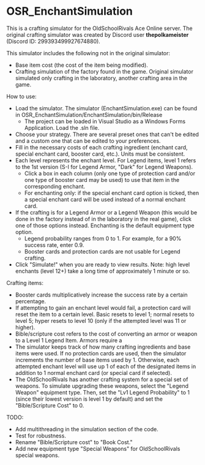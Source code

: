 # OSR_EnchantSimulation
This is a crafting simulator for the OldSchoolRivals Ace Online server. The original crafting simulator was created by Discord user **thepolkameister** (Discord ID: 299393499927674880).

This simulator includes the following not in the original simulator:
- Base item cost (the cost of the item being modified).
- Crafting simulation of the factory found in the game. Original simulator simulated only crafting in the laboratory, another crafting area in the game.

How to use:
- Load the simulator. The simulator (EnchantSimulation.exe) can be found in OSR_EnchantSimulation/EnchantSimulation/bin/Release
  - The project can be loaded in Visual Studio as a Windows Forms Application. Load the .sln file.
- Choose your strategy. There are several preset ones that can't be edited and a custom one that can be edited to your preferences.
- Fill in the necessary costs of each crafting ingredient (enchant card, special enchant card, booster card, etc.). Units must be consistent.
- Each level represents the enchant level. For Legend items, level 1 refers to the 1st version (S-I for Legend Armor, "Dark" for Legend Weapons).
  - Click a box in each column (only one type of protection card and/or one type of booster card may be used) to use that item in the corresponding enchant.
  - For enchanting only: if the special enchant card option is ticked, then a special enchant card will be used instead of a normal enchant card.
- If the crafting is for a Legend Armor or a Legend Weapon (this would be done in the factory instead of in the laboratory in the real game), click one of those options instead. Enchanting is the default equipment type option.
  - Legend probability ranges from 0 to 1. For example, for a 90% success rate, enter 0.9.
  - Booster cards and protection cards are not usable for Legend crafting.
- Click "Simulate!" when you are ready to view results. Note: high level enchants (level 12+) take a long time of approximately 1 minute or so.

Crafting items:
- Booster cards multiplicatively increase the success rate by a certain percentage.
- If attempting to gain an enchant level would fail, a protection card will reset the item to a certain level. Basic resets to level 1; normal resets to level 5; hyper resets to level 10 (only if the attempted level was 11 or higher).
- Bible/scripture cost refers to the cost of converting an armor or weapon to a Level 1 Legend Item. Armors require a 
- The simulator keeps track of how many crafting ingredients and base items were used. If no protection cards are used, then the simulator increments the number of base items used by 1. Otherwise, each attempted enchant level will use up 1 of each of the designated items in addition to 1 normal enchant card (or special card if selected).
- The OldSchoolRivals has another crafting system for a special set of weapons. To simulate upgrading these weapons, select the "Legend Weapon" equipment type. Then, set the "Lv1 Legend Probability" to 1 (since their lowest version is level 1 by default) and set the "Bible/Scripture Cost" to 0.

TODO:
- Add multithreading in the simulation section of the code.
- Test for robustness.
- Rename "Bible/Scripture cost" to "Book Cost."
- Add new equipment type "Special Weapons" for OldSchoolRivals special weapons.

